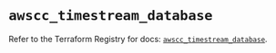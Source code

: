 # `awscc_timestream_database`

Refer to the Terraform Registry for docs: [`awscc_timestream_database`](https://registry.terraform.io/providers/hashicorp/awscc/0.70.0/docs/resources/timestream_database).
